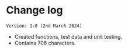 # Change log

`Version: 1.0 (2nd March 2024)`

- Created functions, test data and unit testing.
- Contains 706 characters.